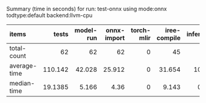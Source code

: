 Summary (time in seconds) for run: test-onnx using mode:onnx todtype:default backend:llvm-cpu

| items        |    tests |   model-run |   onnx-import |   torch-mlir |   iree-compile |   inference |
|:-------------|---------:|------------:|--------------:|-------------:|---------------:|------------:|
| total-count  |  62      |      62     |        62     |            0 |         45     |      19     |
| average-time | 110.142  |      42.028 |        25.912 |            0 |         31.654 |      10.549 |
| median-time  |  19.1385 |       5.166 |         4.36  |            0 |          9.143 |       0.471 |
